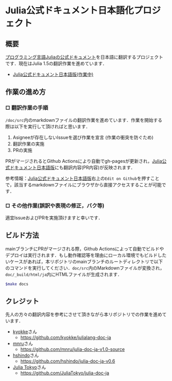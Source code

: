 # Julia公式ドキュメント日本語化プロジェクト

## 概要

[プログラミング言語Juliaの公式ドキュメント](https://docs.julialang.org/en/v1/)を日本語に翻訳するプロジェクトです．現在はJulia 1.5の翻訳作業を進めています．

- [Julia公式ドキュメント日本語版(作業中)](https://fms-lab.github.io/julia-doc-ja/v1.5/)

## 作業の進め方

### □ 翻訳作業の手順

`/doc/src`内のmarkdownファイルの翻訳作業を進めています．作業を開始する際は以下を実行して頂ければと思います．

1. Asigneeが存在しないIssueを選び作業を宣言 (作業の衝突を防ぐため)
2. 翻訳作業の実施
3. PRの実施

PRがマージされるとGithub Actionsにより自動でgh-pagesが更新され，[Julia公式ドキュメント日本語版](https://fms-lab.github.io/julia-doc-ja/v1.5/)にも翻訳内容(PR内容)が反映されます．

参考情報：[Julia公式ドキュメント日本語版](https://fms-lab.github.io/julia-doc-ja/v1.5/)右上の`Edit on Github`を押すことで，該当するmarkdownファイルにブラウザから直接アクセスすることが可能です．

### □ その他作業(誤訳や表現の修正，バク等)

適宜IssueおよびPRを実施頂けますと幸いです．

## ビルド方法

mainブランチにPRがマージされる際，Github Actionsによって自動でビルドやデプロイは実行されます．もし動作確認等を理由にローカル環境でもビルドしたいケースがあれば，本リポジトリのmainブランチのルートディレクトリで以下のコマンドを実行してください．`doc/src`内のMarkdownファイルが変換され，`doc/_build/html/ja`内にHTMLファイルが生成されます．

```bash
$make docs
```

## クレジット

先人の方々の翻訳内容を参考にさせて頂きながら本リポジトリでの作業を進めています．

- [kyokke](https://github.com/kyokke)さん
  - https://github.com/kyokke/julialang-doc-ja
- [mnru](https://github.com/mnru)さん
  - https://github.com/mnru/julia-doc-ja-v1.0-source
- [hshindo](https://github.com/hshindo)さん
  - https://github.com/hshindo/julia-doc-ja-v0.6
- [Julia Tokyo](http://julia.tokyo/)さん
  - https://github.com/JuliaTokyo/julia-doc-ja
